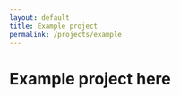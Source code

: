 ```yaml
---
layout: default
title: Example project
permalink: /projects/example
---
```


# Example project here
